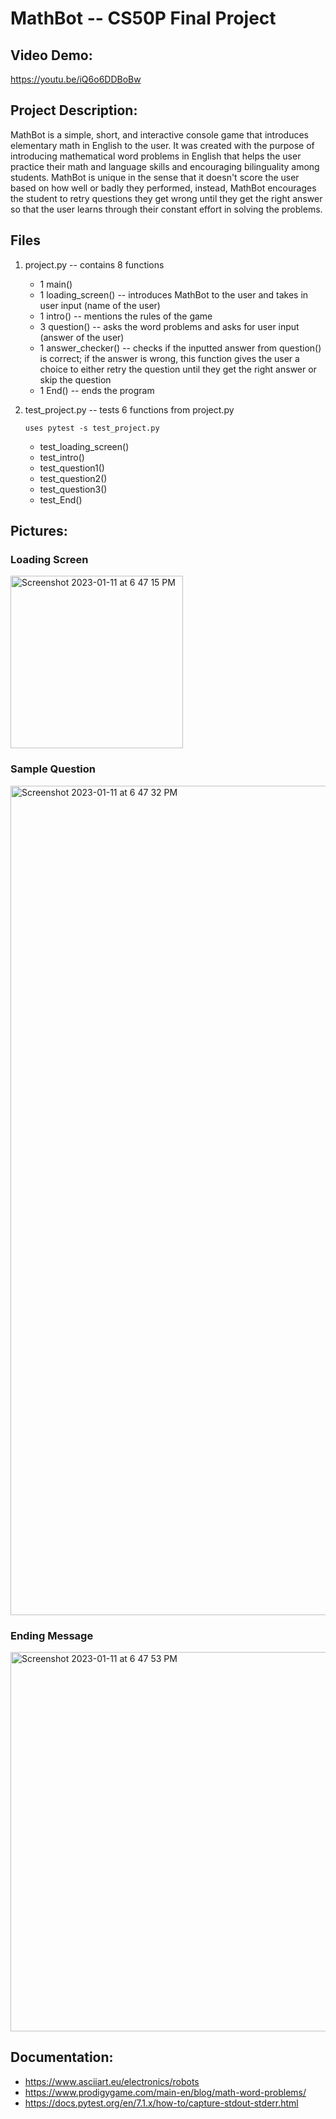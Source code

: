 # MathBot -- CS50P Final Project
## Video Demo:
https://youtu.be/iQ6o6DDBoBw

## Project Description:
MathBot is a simple, short, and interactive console game that introduces elementary math in English to the user. It was created with the purpose of introducing mathematical word problems in English that helps the user practice their math and language skills and encouraging bilinguality among students. MathBot is unique in the sense that it doesn't score the user based on how well or badly they performed, instead, MathBot encourages the student to retry questions they get wrong until they get the right answer so that the user learns through their constant effort in solving the problems.

## Files
1. project.py -- contains 8 functions
   - 1 main()
   - 1 loading_screen() -- introduces MathBot to the user and takes in user input (name of the user)
   - 1 intro() -- mentions the rules of the game
   - 3 question() -- asks the word problems and asks for user input (answer of the user)
   - 1 answer_checker() -- checks if the inputted answer from question() is correct; if the answer is wrong, this function gives the user a choice to either retry the question until they get the right answer or skip the question
   - 1 End() -- ends the program

2. test_project.py -- tests 6 functions from project.py
   ```
   uses pytest -s test_project.py
   ```
   - test_loading_screen()
   - test_intro()
   - test_question1()
   - test_question2()
   - test_question3()
   - test_End()

## Pictures:
### Loading Screen
<img width="276" alt="Screenshot 2023-01-11 at 6 47 15 PM" src="https://user-images.githubusercontent.com/84829334/211774176-625d6dfd-5a63-4e62-be15-5998f2187089.png">

### Sample Question
<img width="1327" alt="Screenshot 2023-01-11 at 6 47 32 PM" src="https://user-images.githubusercontent.com/84829334/211774225-b5d03aaf-2e1c-4078-9624-405b0723268f.png">

### Ending Message
<img width="607" alt="Screenshot 2023-01-11 at 6 47 53 PM" src="https://user-images.githubusercontent.com/84829334/211773615-ad86c62f-1b08-449e-bb3c-87a4256ca919.png">

## Documentation:
- https://www.asciiart.eu/electronics/robots
- https://www.prodigygame.com/main-en/blog/math-word-problems/
- https://docs.pytest.org/en/7.1.x/how-to/capture-stdout-stderr.html
